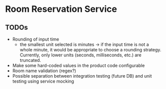 # Room Reservation Service

## TODOs

- Rounding of input time
  - the smallest unit selected is minutes -> if the input time is not a whole minute, it would be appropriate to choose a rounding strategy. Currently, only lower units (seconds, milliseconds, etc.) are truncated.
- Make some hard-coded values in the product code configurable
- Room name validation (regex?)
- Possible separation between integration testing (future DB) and unit testing using service mocking